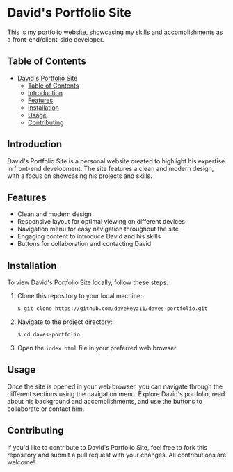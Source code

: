 # David's Portfolio Site

This is my portfolio website, showcasing my skills and accomplishments as a front-end/client-side developer.

## Table of Contents

- [David's Portfolio Site](#davids-portfolio-site)
  - [Table of Contents](#table-of-contents)
  - [Introduction](#introduction)
  - [Features](#features)
  - [Installation](#installation)
  - [Usage](#usage)
  - [Contributing](#contributing)

## Introduction

David's Portfolio Site is a personal website created to highlight his expertise in front-end development. The site features a clean and modern design, with a focus on showcasing his projects and skills.

## Features

- Clean and modern design
- Responsive layout for optimal viewing on different devices
- Navigation menu for easy navigation throughout the site
- Engaging content to introduce David and his skills
- Buttons for collaboration and contacting David

## Installation

To view David's Portfolio Site locally, follow these steps:

1. Clone this repository to your local machine:

    ```bash
    $ git clone https://github.com/davekeyz11/daves-portfolio.git
    ```

2. Navigate to the project directory:

    ```bash
    $ cd daves-portfolio
    ```

3. Open the `index.html` file in your preferred web browser.

## Usage

Once the site is opened in your web browser, you can navigate through the different sections using the navigation menu. Explore David's portfolio, read about his background and accomplishments, and use the buttons to collaborate or contact him.

## Contributing

If you'd like to contribute to David's Portfolio Site, feel free to fork this repository and submit a pull request with your changes. All contributions are welcome!
